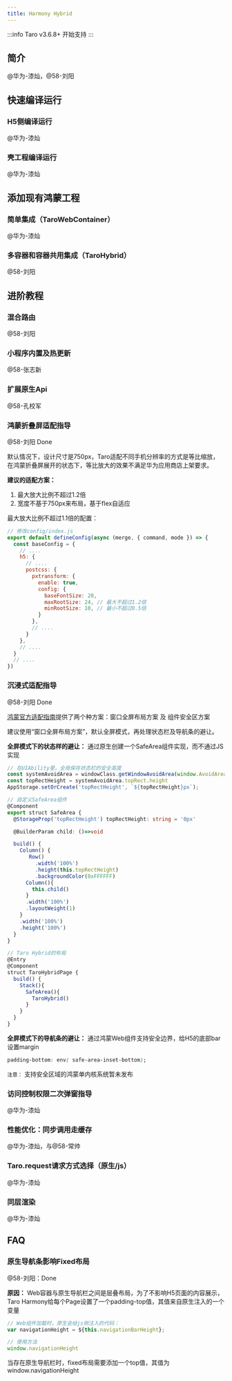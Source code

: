 ```yaml
---
title: Harmony Hybrid
---
```


:::info
Taro v3.6.8+ 开始支持
:::

## 简介
@华为-漆灿，@58-刘阳

## 快速编译运行

### H5侧编译运行
@华为-漆灿

### 壳工程编译运行
@华为-漆灿

## 添加现有鸿蒙工程

### 简单集成（TaroWebContainer）
@华为-漆灿

### 多容器和容器共用集成（TaroHybrid）
@58-刘阳

## 进阶教程

### 混合路由
@58-刘阳

### 小程序内置及热更新
@58-张志新

### 扩展原生Api
@58-孔校军

### 鸿蒙折叠屏适配指导
@58-刘阳 Done

默认情况下，设计尺寸是750px，Taro适配不同手机分辨率的方式是等比缩放，在鸿蒙折叠屏展开的状态下，等比放大的效果不满足华为应用商店上架要求。

**建议的适配方案：**
1. 最大放大比例不超过1.2倍
2. 宽度不基于750px来布局，基于flex自适应

最大放大比例不超过1.1倍的配置：
```javascript
// 修改config/index.js
export default defineConfig(async (merge, { command, mode }) => {
  const baseConfig = {
    // ....
    h5: {
      // ....
      postcss: {
        pxtransform: {
          enable: true,
          config: {
            baseFontSize: 20,
            maxRootSize: 24, // 最大不超过1.2倍
            minRootSize: 10, // 最小不超过0.5倍
          }
        },
        // ....
      }
    },
    // ....
  }
  // ....
})
```


### 沉浸式适配指导
@58-刘阳 Done

[鸿蒙官方适配指南](https://developer.huawei.com/consumer/cn/doc/harmonyos-guides-V5/arkts-develop-apply-immersive-effects-0000001820435461-V5#section231547103814)提供了两个种方案：窗口全屏布局方案 及 组件安全区方案

建议使用“窗口全屏布局方案”，默认全屏模式，再处理状态栏及导航条的避让。

**全屏模式下的状态样的避让：** 通过原生创建一个SafeArea组件实现，而不通过JS实现
```typescript
// 在UIAbility里，全局保存状态栏的安全高度
const systemAvoidArea = windowClass.getWindowAvoidArea(window.AvoidAreaType.TYPE_SYSTEM);
const topRectHeight = systemAvoidArea.topRect.height
AppStorage.setOrCreate('topRectHeight', `${topRectHeight}px`);

// 自定义SafeArea组件
@Component
export struct SafeArea {
  @StorageProp('topRectHeight') topRectHeight: string = '0px'

  @BuilderParam child: ()=>void

  build() {
    Column() {
       Row()
         .width('100%')
         .height(this.topRectHeight)
         .backgroundColor(0xFFFFFF)
      Column(){
        this.child()
      }
      .width('100%')
      .layoutWeight(1)
    }
    .width('100%')
    .height('100%')
  }
}

// Taro Hybrid的布局
@Entry
@Component
struct TaroHybridPage {
  build() {
    Stack(){
      SafeArea(){
        TaroHybrid()
      }
    }
  }
}
```

**全屏模式下的导航条的避让：** 通过鸿蒙Web组件支持安全边界，给H5的底部bar设置margin
```css
padding-bottom: env( safe-area-inset-bottom);
```

`注意：` 支持安全区域的鸿蒙单内核系统暂未发布


### 访问控制权限二次弹窗指导
@华为-漆灿

### 性能优化：同步调用走缓存
@华为-漆灿，与@58-常帅

### Taro.request请求方式选择（原生/js）
@华为-漆灿

### 同层渲染
@华为-漆灿

## FAQ

### 原生导航条影响Fixed布局
@58-刘阳：Done

**原因：** Web容器与原生导航栏之间是层叠布局，为了不影响H5页面的内容展示，Taro Harmony给每个Page设置了一个padding-top值，其值来自原生注入的一个变量

```typescript
// Web组件加载时，原生会给js侧注入的代码：
var navigationHeight = ${this.navigationBarHeight};

// 使用方法
window.navigationHeight
```

当存在原生导航栏时，fixed布局需要添加一个top值，其值为window.navigationHeight



